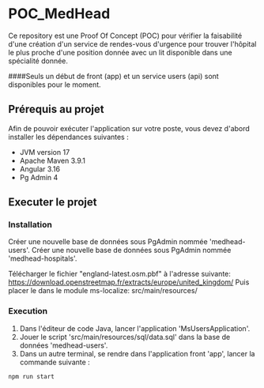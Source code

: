 # POC_MedHead

Ce repository est une Proof Of Concept (POC) pour vérifier la faisabilité d'une création d'un service de rendes-vous d'urgence pour trouver l'hôpital le plus proche d'une position donnée avec un lit disponible dans une spécialité donnée.

####Seuls un début de front (app) et un service users (api) sont disponibles pour le moment.

## Prérequis au projet
Afin de pouvoir exécuter l'application sur votre poste, vous devez d'abord installer les dépendances suivantes :
* JVM version 17
* Apache Maven 3.9.1
* Angular 3.16
* Pg Admin 4

## Executer le projet
### Installation
Créer une nouvelle base de données sous PgAdmin nommée 'medhead-users'.
Créer une nouvelle base de données sous PgAdmin nommée 'medhead-hospitals'.

Télécharger le fichier "england-latest.osm.pbf" à l'adresse suivante: https://download.openstreetmap.fr/extracts/europe/united_kingdom/
Puis placer le dans le module ms-localize: src/main/resources/

### Execution
1. Dans l'éditeur de code Java, lancer l'application 'MsUsersApplication'.
2. Jouer le script 'src/main/resources/sql/data.sql' dans la base de données 'medhead-users'.
3. Dans un autre terminal, se rendre dans l'application front 'app', lancer la commande suivante :
```bash
npm run start
```

